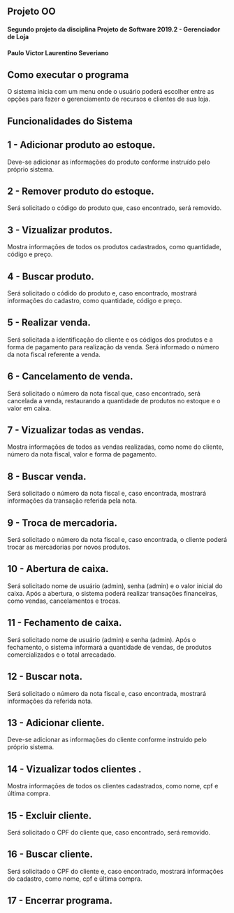 ## Projeto OO
#### Segundo projeto da disciplina Projeto de Software 2019.2 - Gerenciador de Loja
#### Paulo Victor Laurentino Severiano

## Como executar o programa
O sistema inicia com um menu onde o usuário poderá escolher entre as opções para fazer o gerenciamento de recursos e clientes de sua loja.

## Funcionalidades do Sistema

## 1 - Adicionar produto ao estoque.

Deve-se adicionar as informações do produto conforme instruído pelo próprio sistema. 

## 2 - Remover produto do estoque.

Será solicitado o código do produto que, caso encontrado, será removido.

## 3 - Vizualizar produtos.

Mostra informações de todos os produtos cadastrados, como quantidade, código e preço.

## 4 - Buscar produto.

Será solicitado o códido do produto e, caso encontrado, mostrará informações do cadastro, como quantidade, código e preço.

## 5 - Realizar venda.

Será solicitada a identificação do cliente e os códigos dos produtos e a forma de pagamento para realização da venda. Será informado o número da nota fiscal referente a venda.

## 6 - Cancelamento de venda.

Será solicitado o número da nota fiscal que, caso encontrado, será cancelada a venda, restaurando a quantidade de produtos no estoque e o valor em caixa.

## 7 - Vizualizar todas as vendas.

Mostra informações de todos as vendas realizadas, como nome do cliente, número da nota fiscal, valor e forma de pagamento.

## 8 - Buscar venda.

Será solicitado o número da nota fiscal e, caso encontrada, mostrará informações da transação referida pela nota.

## 9 - Troca de mercadoria.

Será solicitado o número da nota fiscal e, caso encontrada, o cliente poderá trocar as mercadorias por novos produtos.

## 10 - Abertura de caixa.

Será solicitado nome de usuário (admin), senha (admin) e o valor inicial do caixa. Após a abertura, o sistema poderá realizar transações financeiras, como vendas, cancelamentos e trocas.

## 11 - Fechamento de caixa.

Será solicitado nome de usuário (admin) e senha (admin). Após o fechamento, o sistema informará a quantidade de vendas, de produtos comercializados e o total arrecadado.

## 12 - Buscar nota.

Será solicitado o número da nota fiscal e, caso encontrada, mostrará informações da referida nota.

## 13 - Adicionar cliente.

Deve-se adicionar as informações do cliente conforme instruído pelo próprio sistema. 

## 14 - Vizualizar todos clientes .

Mostra informações de todos os clientes cadastrados, como nome, cpf e última compra.

## 15 - Excluir cliente.

Será solicitado o CPF do cliente que, caso encontrado, será removido.

## 16 - Buscar cliente.

Será solicitado o CPF do cliente e, caso encontrado, mostrará informações do cadastro, como nome, cpf e última compra.

## 17 - Encerrar programa.
